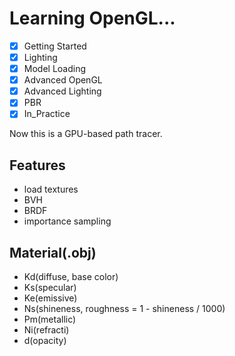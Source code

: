 # Learning OpenGL...

- [x] Getting Started
- [x] Lighting
- [x] Model Loading
- [x] Advanced OpenGL
- [x] Advanced Lighting
- [x] PBR
- [x] In_Practice

Now this is a GPU-based path tracer.

## Features
- load textures
- BVH
- BRDF
- importance sampling

## Material(.obj)
- Kd(diffuse, base color)
- Ks(specular)
- Ke(emissive)
- Ns(shineness, roughness = 1 - shineness / 1000)
- Pm(metallic)
- Ni(refracti)
- d(opacity)